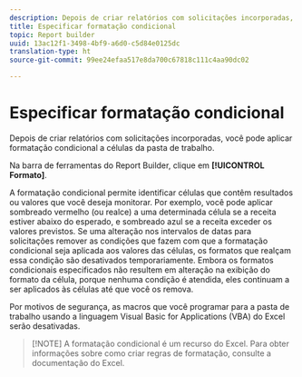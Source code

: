 ```yaml
---
description: Depois de criar relatórios com solicitações incorporadas, você pode aplicar formatação condicional a células da pasta de trabalho.
title: Especificar formatação condicional
topic: Report builder
uuid: 13ac12f1-3498-4bf9-a6d0-c5d84e0125dc
translation-type: ht
source-git-commit: 99ee24efaa517e8da700c67818c111c4aa90dc02

---
```



# Especificar formatação condicional

Depois de criar relatórios com solicitações incorporadas, você pode aplicar formatação condicional a células da pasta de trabalho.

Na barra de ferramentas do Report Builder, clique em **[!UICONTROL Formato]**.

A formatação condicional permite identificar células que contêm resultados ou valores que você deseja monitorar. Por exemplo, você pode aplicar sombreado vermelho (ou realce) a uma determinada célula se a receita estiver abaixo do esperado, e sombreado azul se a receita exceder os valores previstos. Se uma alteração nos intervalos de datas para solicitações remover as condições que fazem com que a formatação condicional seja aplicada aos valores das células, os formatos que realçam essa condição são desativados temporariamente. Embora os formatos condicionais especificados não resultem em alteração na exibição do formato da célula, porque nenhuma condição é atendida, eles continuam a ser aplicados às células até que você os remova.

Por motivos de segurança, as macros que você programar para a pasta de trabalho usando a linguagem Visual Basic for Applications (VBA) do Excel serão desativadas.

> [!NOTE] A formatação condicional é um recurso do Excel. Para obter informações sobre como criar regras de formatação, consulte a documentação do Excel.

